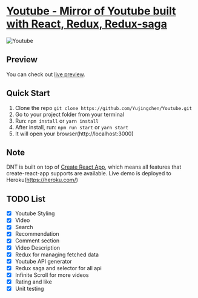 # [Youtube - Mirror of Youtube built with React, Redux, Redux-saga](http://youtube-yujing.surge.sh/)
![Youtube](public/img/screenshots/Screenshot2.png?raw=true 'Daily Nutrition Tracker')


## Preview

You can check out [live preview](http://youtube-yujing.surge.sh/).

## Quick Start

1.  Clone the repo `git clone https://github.com/Yujingchen/Youtube.git`
2.  Go to your project folder from your terminal
3.  Run: `npm install` or `yarn install`
4.  After install, run: `npm run start` or `yarn start`
5.  It will open your browser(http://localhost:3000)

## Note

DNT is built on top of [Create React App](https://github.com/facebook/create-react-app), which means all features that create-react-app supports are available.
Live demo is deployed to Heroku(https://heroku.com/)

## TODO List

- [x] Youtube Styling
- [x] Video
- [x] Search
- [x] Recommendation
- [x] Comment section
- [x] Video Description
- [x] Redux for managing fetched data
- [x] Youtube API generator
- [X] Redux saga and selector for all api
- [x] Infinite Scroll for more videos
- [x] Rating and like
- [x] Unit testing
